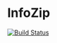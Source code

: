 # InfoZip

[![Build Status](https://travis-ci.org/samoconnor/InfoZip.jl.svg?branch=master)](https://travis-ci.org/samoconnor/InfoZip.jl)
